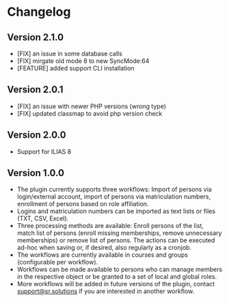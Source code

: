 # Changelog

## Version 2.1.0
- [FIX] an issue in some database calls
- [FIX] mirgate old mode 8 to new SyncMode:64
- [FEATURE] added support CLI installation

## Version 2.0.1
- [FIX] an issue with newer PHP versions (wrong type)
- [FIX] updated classmap to avoid php version check

## Version 2.0.0
- Support for ILIAS 8

## Version 1.0.0

- The plugin currently supports three workflows: Import of persons via login/external account, import of persons via matriculation numbers, enrollment of persons based on role affiliation.
- Logins and matriculation numbers can be imported as text lists or files (TXT, CSV, Excel).
- Three processing methods are available: Enroll persons of the list, match list of persons (enroll missing memberships, remove unnecessary memberships) or remove list of persons.
  The actions can be executed ad-hoc when saving or, if desired, also regularly as a cronjob.
- The workflows are currently available in courses and groups (configurable per workflow).
- Workflows can be made available to persons who can manage members in the respective object or be granted to a set of local and global roles.
- More workflows will be added in future versions of the plugin, contact support@sr.solutions if you are interested in another workflow.



